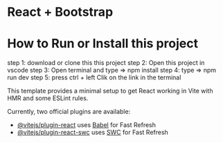 # React + Bootstrap

# How to Run or Install this project

step 1: download or clone this this project
step 2: Open this project in vscode 
step 3: Open terminal and type => npm install
step 4: type => npm run dev
step 5: press ctrl + left Clik on the link in the terminal

This template provides a minimal setup to get React working in Vite with HMR and some ESLint rules.

Currently, two official plugins are available:

- [@vitejs/plugin-react](https://github.com/vitejs/vite-plugin-react/blob/main/packages/plugin-react/README.md) uses [Babel](https://babeljs.io/) for Fast Refresh
- [@vitejs/plugin-react-swc](https://github.com/vitejs/vite-plugin-react-swc) uses [SWC](https://swc.rs/) for Fast Refresh
